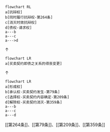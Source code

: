 

```mermaid
flowchart RL
a[抗辩权]
b[同时履行抗辩权-第264条]
c[消灭时效抗辩权]
d[债权-请求权]
a---b
a---c
a--->d
```
↑
```mermaid
flowchart LR
a[买卖契约即债之关系的得丧变更]
```
↑
```mermaid
flowchart LR
a[形成权]
b[承认权-买卖契约发生-第79条]
c[选择权-买卖契约内容确定-第209条]
d[解除权-买卖契约消灭-第359条]
a---b
a---c
a---d
```
[[第264条]]、[[第79条]]、[[第209条]]、[[第359条]]

